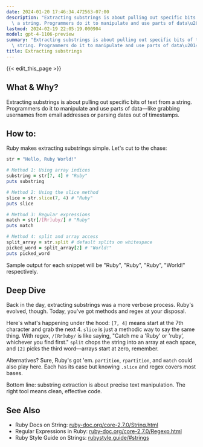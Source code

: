 ```yaml
---
date: 2024-01-20 17:46:34.472563-07:00
description: "Extracting substrings is about pulling out specific bits of text from\
  \ a string. Programmers do it to manipulate and use parts of data\u2014like grabbing\u2026"
lastmod: 2024-02-19 22:05:19.000904
model: gpt-4-1106-preview
summary: "Extracting substrings is about pulling out specific bits of text from a\
  \ string. Programmers do it to manipulate and use parts of data\u2014like grabbing\u2026"
title: Extracting substrings
---
```


{{< edit_this_page >}}

## What & Why?

Extracting substrings is about pulling out specific bits of text from a string. Programmers do it to manipulate and use parts of data—like grabbing usernames from email addresses or parsing dates out of timestamps.

## How to:

Ruby makes extracting substrings simple. Let's cut to the chase:

```Ruby
str = "Hello, Ruby World!"

# Method 1: Using array indices
substring = str[7, 4] # "Ruby"
puts substring

# Method 2: Using the slice method
slice = str.slice(7, 4) # "Ruby"
puts slice

# Method 3: Regular expressions
match = str[/[Rr]uby/] # "Ruby"
puts match

# Method 4: split and array access
split_array = str.split # default splits on whitespace
picked_word = split_array[2] # "World!"
puts picked_word
```

Sample output for each snippet will be "Ruby", "Ruby", "Ruby", "World!" respectively.

## Deep Dive

Back in the day, extracting substrings was a more verbose process. Ruby's evolved, though. Today, you've got methods and regex at your disposal.

Here's what's happening under the hood: `[7, 4]` means start at the 7th character and grab the next 4. `slice` is just a methodic way to say the same thing. With regex, `/[Rr]uby/` is like saying, "Catch me a 'Ruby' or 'ruby’, whichever you find first." `split` chops the string into an array at each space, and `[2]` picks the third word—arrays start at zero, remember.

Alternatives? Sure, Ruby's got 'em. `partition`, `rpartition`, and `match` could also play here. Each has its case but knowing `.slice` and regex covers most bases. 

Bottom line: substring extraction is about precise text manipulation. The right tool means clean, effective code.

## See Also

- Ruby Docs on String: [ruby-doc.org/core-2.7.0/String.html](https://ruby-doc.org/core-2.7.0/String.html)
- Regular Expressions in Ruby: [ruby-doc.org/core-2.7.0/Regexp.html](https://ruby-doc.org/core-2.7.0/Regexp.html)
- Ruby Style Guide on Strings: [rubystyle.guide/#strings](https://rubystyle.guide/#strings)
